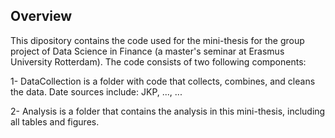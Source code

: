 ## Overview

This dipository contains the code used for the mini-thesis for the group project of Data Science in Finance (a master's seminar at Erasmus University Rotterdam). 
The code consists of two following components:

1- DataCollection is a folder with code that collects, combines, and cleans the data. Date sources include: JKP, ..., ...

2- Analysis is a folder that contains the analysis in this mini-thesis, including all tables and figures. 
